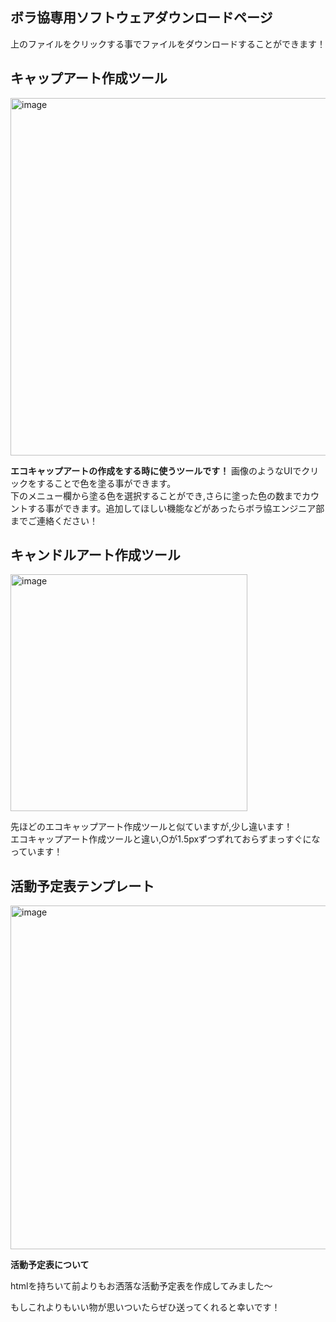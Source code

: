 ## ボラ協専用ソフトウェアダウンロードページ
上のファイルをクリックする事でファイルをダウンロードすることができます！  
## キャップアート作成ツール
<img width="572" alt="image" src="https://github.com/ogane0112/bora_revolution/assets/120627734/3dc67cf6-27c4-4b44-90c6-d59909428432">

**エコキャップアートの作成をする時に使うツールです！**
画像のようなUIでクリックをすることで色を塗る事ができます。  
下のメニュー欄から塗る色を選択することができ,さらに塗った色の数までカウントする事ができます。追加してほしい機能などがあったらボラ協エンジニア部までご連絡ください！
## キャンドルアート作成ツール
<img width="379" alt="image" src="https://github.com/ogane0112/bora_revolution/assets/120627734/11eaadb3-074d-4697-a7fb-5cf7fd710f6f">    
  
  先ほどのエコキャップアート作成ツールと似ていますが,少し違います！  
エコキャップアート作成ツールと違い,○が1.5pxずつずれておらずまっすぐになっています！
## 活動予定表テンプレート

<img width="550" alt="image" src="https://github.com/ogane0112/bora_revolution/assets/120627734/74f2e148-033e-4bce-8b48-b6cae481c0f4">

  **活動予定表について**
  
  htmlを持ちいて前よりもお洒落な活動予定表を作成してみました～  
  
  もしこれよりもいい物が思いついたらぜひ送ってくれると幸いです！
